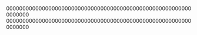 0000000000000000000000000000000000000000000000000000000000000000
0000000000000000000000000000000000000000000000000000000000000000


